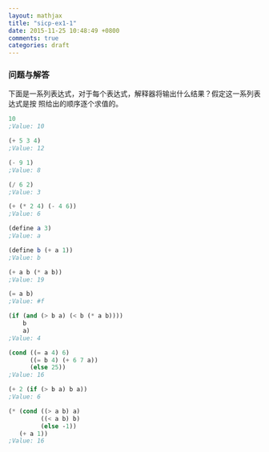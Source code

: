 ```yaml
---
layout: mathjax
title: "sicp-ex1-1"
date: 2015-11-25 10:48:49 +0800
comments: true
categories: draft
---
```


### 问题与解答

下面是一系列表达式，对于每个表达式，解释器将输出什么结果？假定这一系列表达式是按
照给出的顺序逐个求值的。

``` scheme
10
;Value: 10

(+ 5 3 4)
;Value: 12

(- 9 1)
;Value: 8

(/ 6 2)
;Value: 3

(+ (* 2 4) (- 4 6))
;Value: 6

(define a 3)
;Value: a

(define b (+ a 1))
;Value: b

(+ a b (* a b))
;Value: 19

(= a b)
;Value: #f

(if (and (> b a) (< b (* a b))))
    b
    a)
;Value: 4

(cond ((= a 4) 6)
      ((= b 4) (+ 6 7 a))
      (else 25))
;Value: 16

(+ 2 (if (> b a) b a))
;Value: 6

(* (cond ((> a b) a)
         ((< a b) b)
         (else -1))
   (+ a 1))
;Value: 16
```
